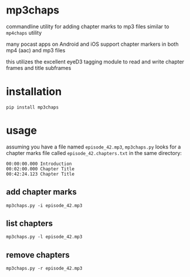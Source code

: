 # mp3chaps

commandline utility for adding chapter marks to mp3 files similar to `mp4chaps` utility

many pocast apps on Android and iOS support chapter markers in both mp4 (aac) and mp3 files

this utilizes the excellent eyeD3 tagging module to read and write chapter frames and title subframes

# installation

    pip install mp3chaps

# usage

assuming you have a file named `episode_42.mp3`, `mp3chaps.py` looks for a chapter marks file called `episode_42.chapters.txt` in the same directory:

    00:00:00.000 Introduction
    00:02:00.000 Chapter Title
    00:42:24.123 Chapter Title

## add chapter marks

    mp3chaps.py -i episode_42.mp3

## list chapters

    mp3chaps.py -l episode_42.mp3

## remove chapters

    mp3chaps.py -r episode_42.mp3